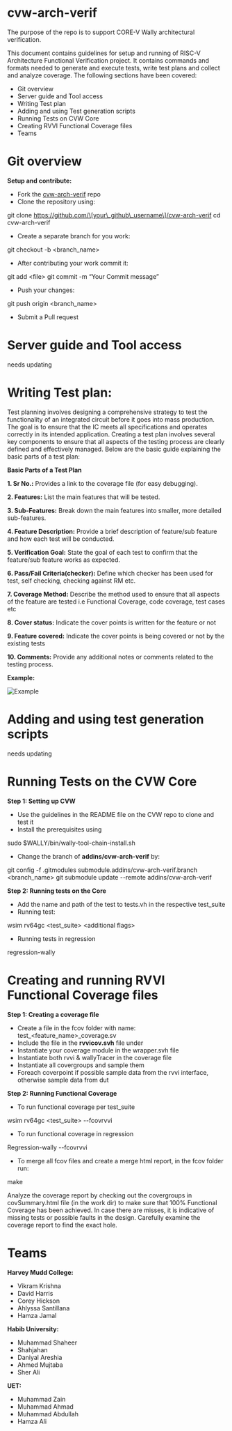 # cvw-arch-verif
The purpose of the repo is to support CORE-V Wally architectural verification.

This document contains guidelines for setup and running of RISC-V Architecture Functional Verification project. It contains commands and formats needed to generate and execute tests, write test plans and collect and analyze coverage. The following sections have been covered:

* Git overview
* Server guide and Tool access
* Writing Test plan
* Adding and using Test generation scripts
* Running Tests on CVW Core
* Creating RVVI Functional Coverage files
* Teams

# **Git overview**


**Setup and contribute:**

* Fork the [cvw-arch-verif](https://github.com/openhwgroup/cvw-arch-verif) repo
* Clone the repository using:

git clone https://github.com/\[your\_github\_username\]/cvw-arch-verif
cd cvw-arch-verif

* Create a separate branch for you work:

git checkout \-b \<branch\_name\>

* After contributing your work commit it:

git add \<file\>
git commit \-m “Your Commit message”

* Push your changes:

git push origin \<branch\_name\>

* Submit a Pull request

# **Server guide and Tool access**

needs updating

# **Writing Test plan:**

Test planning involves designing a comprehensive strategy to test the functionality of an integrated circuit before it goes into mass production. The goal is to ensure that the IC meets all specifications and operates correctly in its intended application. Creating a test plan involves several key components to ensure that all aspects of the testing process are clearly defined and effectively managed. Below are the basic guide explaining the basic parts of a test plan:

**Basic Parts of a Test Plan**

**1\. Sr No.:** Provides a link to the coverage file (for easy debugging).

**2\. Features:** List the main features that will be tested.

**3\. Sub-Features:** Break down the main features into smaller, more detailed sub-features.

**4\. Feature Description:** Provide a brief description of feature/sub feature and how each test will be conducted.

**5\. Verification Goal:** State the goal of each test to confirm that the feature/sub feature works as expected.

**6\. Pass/Fail Criteria(checker):** Define which checker has been used for test, self checking, checking against RM etc.

**7\. Coverage Method:** Describe the method used to ensure that all aspects of the feature are tested i.e Functional Coverage, code coverage, test cases etc

**8\. Cover status:** Indicate the cover points is written for the feature or not

**9\. Feature covered:** Indicate the cover points is being covered or not by the existing tests

**10\. Comments:** Provide any additional notes or comments related to the testing process.

**Example:**

![Example](Example.png)

# **Adding and using test generation scripts**

needs updating

# **Running Tests on the CVW Core**

**Step 1: Setting up CVW**

* Use the guidelines in the README file on the CVW repo to clone and test it
* Install the prerequisites using

sudo $WALLY/bin/wally-tool-chain-install.sh

* Change the branch of **addins/cvw-arch-verif** by:

git config \-f .gitmodules submodule.addins/cvw-arch-verif.branch \<branch\_name\>
git submodule update \--remote addins/cvw-arch-verif

**Step 2: Running tests on the Core**

* Add the name and path of the test to tests.vh in the respective test\_suite
* Running test:

wsim rv64gc \<test\_suite\> \<additional flags\>

* Running tests in regression

regression-wally

# **Creating and running RVVI Functional Coverage files**

**Step 1: Creating a coverage file**

* Create a file in the fcov folder with name: test\_\<feature\_name\>\_coverage.sv
* Include the file in the **rvvicov.svh** file under
* Instantiate your coverage module in the wrapper.svh file
* Instantiate both rvvi & wallyTracer in the coverage file
* Instantiate all covergroups and sample them
* Foreach coverpoint if possible sample data from the rvvi interface, otherwise sample data from dut

**Step 2: Running Functional Coverage**

* To run functional coverage per test\_suite

wsim rv64gc \<test\_suite\> \--fcovrvvi

* To run functional coverage in regression

Regression-wally \--fcovrvvi

* To merge all fcov files and create a merge html report, in the fcov folder run:

make

Analyze the coverage report by checking out the covergroups in covSummary.html file (in the work dir) to make sure that 100% Functional Coverage has been achieved. In case there are misses, it is indicative of missing tests or possible faults in the design. Carefully examine the coverage report to find the exact hole.

# **Teams**

**Harvey Mudd College:**

* Vikram Krishna
* David Harris
* Corey Hickson
* Ahlyssa Santillana
* Hamza Jamal

**Habib University:**

* Muhammad Shaheer
* Shahjahan
* Daniyal Areshia
* Ahmed Mujtaba
* Sher Ali


**UET:**

* Muhammad Zain
* Muhammad Ahmad
* Muhammad Abdullah
* Hamza Ali 
